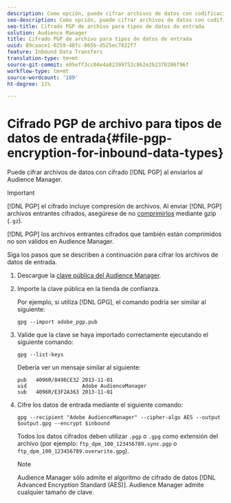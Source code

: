 ```yaml
---
description: Como opción, puede cifrar archivos de datos con codificación PGP al enviarlos al Audience Manager.
seo-description: Como opción, puede cifrar archivos de datos con codificación PGP al enviarlos al Audience Manager.
seo-title: Cifrado PGP de archivo para tipos de datos de entrada
solution: Audience Manager
title: Cifrado PGP de archivo para tipos de datos de entrada
uuid: 89caace1-0259-48fc-865b-d525ec7822f7
feature: Inbound Data Transfers
translation-type: tm+mt
source-git-commit: e05eff3cc04e4a82399752c862e2b2370286f96f
workflow-type: tm+mt
source-wordcount: '189'
ht-degree: 11%

---
```



# Cifrado PGP de archivo para tipos de datos de entrada{#file-pgp-encryption-for-inbound-data-types}

Puede cifrar archivos de datos con cifrado [!DNL PGP] al enviarlos al Audience Manager.

<!-- c_encryption.xml -->

>[!IMPORTANT]
>
>[!DNL PGP] el cifrado incluye compresión de archivos. Al enviar [!DNL PGP] archivos entrantes cifrados, asegúrese de no [comprimirlos](../../../integration/sending-audience-data/batch-data-transfer-explained/inbound-file-compression.md) mediante gzip (`.gz`).
>
>[!DNL PGP] los archivos entrantes cifrados que también están  [](../../../integration/sending-audience-data/batch-data-transfer-explained/inbound-file-compression.md) comprimidos no son válidos en Audience Manager.

Siga los pasos que se describen a continuación para cifrar los archivos de datos de entrada.

1. Descargue la [clave pública del Audience Manager](./assets/adobe_pgp.pub).
2. Importe la clave pública en la tienda de confianza.

   Por ejemplo, si utiliza [!DNL GPG], el comando podría ser similar al siguiente:

   `gpg --import adobe_pgp.pub`

3. Valide que la clave se haya importado correctamente ejecutando el siguiente comando:

   `gpg --list-keys`

   Debería ver un mensaje similar al siguiente:

   ```
   pub   4096R/8496CE32 2013-11-01
   uid                  Adobe AudienceManager
   sub   4096R/E3F2A363 2013-11-01
   ```

4. Cifre los datos de entrada mediante el siguiente comando:

   `gpg --recipient "Adobe AudienceManager" --cipher-algo AES --output $output.gpg --encrypt $inbound`

   Todos los datos cifrados deben utilizar `.pgp` o `.gpg` como extensión del archivo (por ejemplo: `ftp_dpm_100_123456789.sync.pgp` o `ftp_dpm_100_123456789.overwrite.gpg`).

   >[!NOTE]
   >
   >Audience Manager sólo admite el algoritmo de cifrado de datos [!DNL Advanced Encryption Standard (AES)]. Audience Manager admite cualquier tamaño de clave.

